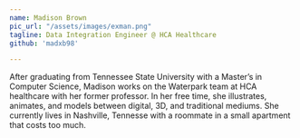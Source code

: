 ```yaml
---
name: Madison Brown
pic_url: "/assets/images/exman.png"
tagline: Data Integration Engineer @ HCA Healthcare
github: 'madxb98'

---
```

After graduating from Tennessee State University with a Master’s in Computer Science, Madison works on the Waterpark team at HCA healthcare with her former professor. In her free time, she illustrates, animates, and models between digital, 3D, and traditional mediums. She currently lives in Nashville, Tennesse with a roommate in a small apartment that costs too much.
